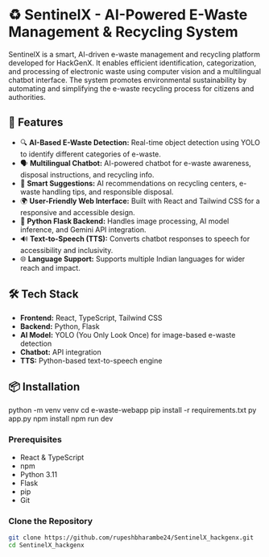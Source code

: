 # ♻️ SentinelX - AI-Powered E-Waste Management & Recycling System

SentinelX is a smart, AI-driven e-waste management and recycling platform developed for HackGenX. It enables efficient identification, categorization, and processing of electronic waste using computer vision and a multilingual chatbot interface. The system promotes environmental sustainability by automating and simplifying the e-waste recycling process for citizens and authorities.

## 🚀 Features

- 🔍 **AI-Based E-Waste Detection:** Real-time object detection using YOLO to identify different categories of e-waste.
- 🗣️ **Multilingual Chatbot:** AI-powered chatbot for e-waste awareness, disposal instructions, and recycling info.
- 🧠 **Smart Suggestions:** AI recommendations on recycling centers, e-waste handling tips, and responsible disposal.
- 🌍 **User-Friendly Web Interface:** Built with React and Tailwind CSS for a responsive and accessible design.
- 🔗 **Python Flask Backend:** Handles image processing, AI model inference, and Gemini API integration.
- 🔊 **Text-to-Speech (TTS):** Converts chatbot responses to speech for accessibility and inclusivity.
- 🌐 **Language Support:** Supports multiple Indian languages for wider reach and impact.

## 🛠️ Tech Stack

- **Frontend:** React, TypeScript, Tailwind CSS
- **Backend:** Python, Flask
- **AI Model:** YOLO (You Only Look Once) for image-based e-waste detection
- **Chatbot:** API integration
- **TTS:** Python-based text-to-speech engine

## 📦 Installation
python -m venv venv
cd e-waste-webapp
pip install -r requirements.txt
py app.py
npm install 
npm run dev

### Prerequisites
- React & TypeScript
- npm
- Python 3.11
- Flask
- pip
- Git

### Clone the Repository

```bash
git clone https://github.com/rupeshbharambe24/SentinelX_hackgenx.git
cd SentinelX_hackgenx
